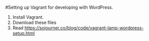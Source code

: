 #Setting up Vagrant for developing with WordPress.

1. Install Vagrant.
2. Download these files
3. Read https://sojourner.co/blog/code/vagrant-lamp-wordpress-setup.html
